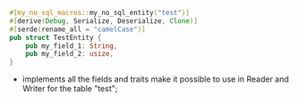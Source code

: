 
```rust
#[my_no_sql_macros::my_no_sql_entity("test")]
#[derive(Debug, Serialize, Deserialize, Clone)]
#[serde(rename_all = "camelCase")]
pub struct TestEntity {
    pub my_field_1: String,
    pub my_field_2: usize,
}
```

* implements all the fields and traits make it possible to use in Reader and Writer for the table "test";

